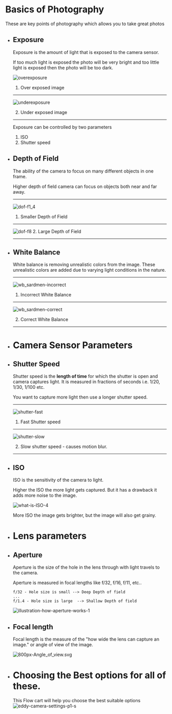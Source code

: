# Basics of Photography 
These are key points of photography which allows you to take great photos
- ## Exposure 
  Exposure is the amount of light that is exposed to the camera sensor.
  
  If too much light is exposed the photo will be very bright and too little light is exposed then the photo will be too dark.
  
  ![overexposure](../assets/opencv-img/overexposure.jpg)
  1. Over exposed image
  
  ----
  
  ![underexposure](../assets/opencv-img/underexposure.jpg)
  
  2. Under exposed image 
  
  ---
  
  Exposure can be controlled by two parameters 
  1. ISO
  2. Shutter speed
- ## Depth of Field 
  The ability of the camera to focus on many different objects in one frame.
  
  Higher depth of field camera can focus on objects both near and far away.
  
  ----
  ![dof-f1_4](../assets/opencv-img/dof-f1_4.jpg)
  1. Smaller Depth of Field
  
  ----
  ![dof-f8](../assets/opencv-img/dof-f8.jpg)
  2. Large Depth of Field 
  
  ----
- ## White Balance 
  White balance is removing unrealistic colors from the image. These unrealistic colors are added due to varying light conditions in the nature.
  
  ---
  ![wb_sardmen-incorrect](../assets/opencv-img/wb_sardmen-incorrect.jpg)
  
  1. Incorrect White Balance 
  ---
  
  ![wb_sardmen-correct](../assets/opencv-img/wb_sardmen-correct.jpg)
  
  2. Correct White Balance 
  ---
- # Camera Sensor Parameters
- ## Shutter Speed 
  Shutter speed is the **length of time** for which the shutter is open and camera captures light. It is measured in fractions of seconds i.e. 1/20, 1/30, 1/100 etc.
  
  You want to capture more light then use a longer shutter speed.
  
  ----
  ![shutter-fast](../assets/opencv-img/shutter-fast.jpg)
  
  1. Fast Shutter speed 
  ----
  
  ![shutter-slow](../assets/opencv-img/shutter-slow.jpg)
  
  2. Slow shutter speed - causes motion blur.
  ----
- ## ISO
  ISO is the sensitivity of the camera to light.
  
  Higher the ISO the more light gets captured. But it has a drawback it adds more noise to the image.
  
  ![what-is-ISO-4](../assets/opencv-img/what-is-ISO-4.jpg)
  
  More ISO the image gets brighter, but the image will also get grainy.
- # Lens parameters
- ## Aperture 
  Aperture is the size of the hole in the lens through with light travels to the camera.
  
  Aperture is measured in focal lengths like f/32, f/16, f/11, etc.. 
  
  ```
  f/32 - Hole size is small --> Deep Depth of field 
  ...
  f/1.4 - Hole size is large  --> Shallow Depth of field
  ```
  
  ![illustration-how-aperture-works-1](../assets/opencv-img/illustration-how-aperture-works-1.gif)
- ## Focal length 
  Focal length is the measure of the "how wide the lens can capture an image." or angle of view of the image.
  
  ![800px-Angle_of_view.svg](../assets/opencv-img/800px-Angle_of_view.svg.png)
- # Choosing the Best options for all of these.
  
  This Flow cart will help you choose the best suitable options 
  ![eddy-camera-settings-p1-s](../assets/opencv-img/eddy-camera-settings-p1-s.jpg)